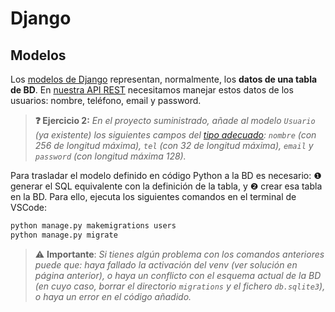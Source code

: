 # Django
## Modelos

Los [modelos de Django](https://docs.djangoproject.com/en/4.2/topics/db/models/) representan, normalmente, los **datos de una tabla de BD**. En [nuestra API REST](../html/intro.md) necesitamos manejar estos datos de los usuarios: nombre, teléfono, email y password.

> **❓ Ejercicio 2:** _En el proyecto suministrado, añade al modelo `Usuario` (ya existente) los siguientes campos del [tipo adecuado](https://docs.djangoproject.com/en/4.2/ref/models/fields/#field-types): `nombre` (con 256 de longitud máxima), `tel` (con 32 de longitud máxima), `email` y `password` (con longitud máxima 128)._

Para trasladar el modelo definido en código Python a la BD es necesario: ❶ generar el SQL equivalente con la definición de la tabla, y ❷ crear esa tabla en la BD. Para ello, ejecuta los siguientes comandos en el terminal de VSCode:

```bash
python manage.py makemigrations users
python manage.py migrate
```

> ⚠️ **Importante**: _Si tienes algún problema con los comandos anteriores puede que: haya fallado la activación del venv (ver solución en página anterior), o haya un conflicto con el esquema actual de la BD (en cuyo caso, borrar el directorio `migrations` y el fichero `db.sqlite3`), o haya un error en el código añadido._
